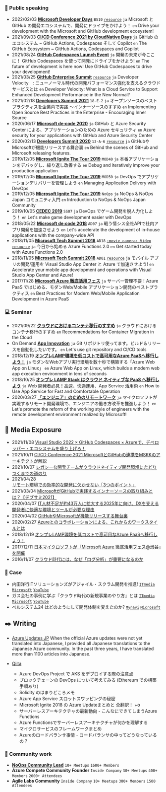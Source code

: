 ### :mega: Public speaking
- 2022/02/03 **[Microsoft Developer Days](https://msevents.microsoft.com/event?id=1619975101)** ```BS10``` [```resource```](https://www.slideshare.net/microsoftjp/bs10microsoft-github)
  ```ja``` Microsoft と GitHub の開発エコシステムで、開発にドライブをかけよう！
  ```en``` Drive your development with the Microsoft and GitHub development ecosystem!
- 2021/09/03 **[CI/CD Conference 2021 by CloudNative Days](https://event.cloudnativedays.jp/cicd2021)**
  ```ja``` GitHub のエコシステム ~ GitHub Actions, Codespaces そして Copilot
  ```en``` The GitHub Ecosystem ~ GitHub Actions, Codespaces and Copilot
- 2021/08/24 **[GitHub Codespaces Launch Event](https://mktoevents.com/Microsoft+Event/287192/157-GQE-382?Dev_YT=PET3035075)**
  ```ja``` 開発の未来が今ここに！ GitHub Codespaces を使って開発にドライブをかけよう!
  ```en``` The future of development is here now! Use GitHub Codespaces to drive your development!
- 2021/03/25 **[GitHub Enterprise Summit](https://resources.github.com/webcasts/Japan-Enterprise-Summit-thankyou/)**  [```resource```](https://resources.github.com/webcasts/Japan-Enterprise-Summit-thankyou/)
  ```ja``` Developer Velocity　: ニューノーマル時代の開発パフォーマンス強化を支えるクラウド サービスとは
  ```en``` Developer Velocity: What is a Cloud Service to Support Enhanced Development Performance in the New Normal?
- 2021/02/18 **[Developers Summit 2021](https://event.shoeisha.jp/devsumi/20210218)** ```18-E-2```
  ```ja``` オープンソースのベストプラクティスを企業内で実践 ～インナーソースのすすめ 
  ```en``` Implementing Open Source Best Practices in the Enterprise - Encouraging Inner Source
- 2020/06/17 **[Microsoft de:code 2020](https://www.microsoft.com/ja-jp/events/decode/2020)**
  ```ja``` GitHub と Azure Security Center による、アプリケーションのための Azure セキュリティ
  ```en``` Azure security for your applications with GitHub and Azure Security Center
- 2020/02/13 **[Developers Summit 2020](https://event.shoeisha.jp/devsumi/20200213/session/2340/)** ```13-A-6``` [```resource```](https://www.slideshare.net/ssusercd7b97/githubmicrosoft?next_slideshow=true)
  ```ja``` GitHubやMicrosoftが機能リリースする舞台裏
  ```en``` Behind the scenes of GitHub and Microsoft releasing features.
- 2019/12/05 **[Microsoft Ignite The Tour 2019](https://techcommunity.microsoft.com/t5/microsoft-mvp-award-program-blog/microsoft-ignite-the-tour-2019-highlights-from-paris-tokyo/ba-p/1068875)** ```MOD40```
  ```ja``` 本番アプリケーションをデバッグし、繰り返し改善する
  ```en``` Debug and iteratively improve your production application
- 2019/12/05 **[Microsoft Ignite The Tour 2019](https://techcommunity.microsoft.com/t5/microsoft-mvp-award-program-blog/microsoft-ignite-the-tour-2019-highlights-from-paris-tokyo/ba-p/1068875)** ```MOD50```
  ```ja``` DevOps でアプリケーションデリバリーを管理しよう
  ```en``` Managing Application Delivery with DevOps
- 2019/12/05 **[Microsoft Ignite The Tour 2019](https://techcommunity.microsoft.com/t5/microsoft-mvp-award-program-blog/microsoft-ignite-the-tour-2019-highlights-from-paris-tokyo/ba-p/1068875)** ```NoOps```
  ```ja``` NoOps & NoOps Japan コミュニティ入門
  ```en``` Introduction to NoOps & NoOps Japan Community
- 2019/10/05 **[CEDEC 2019](https://sapporo.cedec.jp/session/ss07/)** ```SS07```
  ```ja``` DevOps でゲーム開発を脱人力化しよう！
  ```en``` Let's make game development easier with DevOps 
- 2018/05/22 **[Microsoft de:code 2018](https://www.microsoft.com/ja-jp/events/decode/2018/overview.aspx)** ```AD07```
  ```ja``` 戦う情シス全社APIで社内アプリ開発を加速させよう
  ```en``` Let's accelerate the development of in-house applications with the company-wide API
- 2018/11/05 **[Microsoft Tech Summit 2018](https://www.microsoft.com/ja-jp/events/techsummit/2018/about.aspx)** ```AD18``` [```:movie_camera: Video```](https://www.youtube.com/watch?v=_Rz7QKTbDvI) [```resource```](https://www.slideshare.net/ssusercd7b97/azure-functions-20)
  ```ja``` 今日から始める Azure Functions 2.0 
  ```en``` Get started today with Azure Functions 2.0 
- 2018/11/05 **[Microsoft Tech Summit 2018](https://www.microsoft.com/ja-jp/events/techsummit/2018/about.aspx)** ```AD01``` [```resource```](https://www.slideshare.net/ssusercd7b97/visual-studio-app-center-azure)
  ```ja``` モバイル アプリの開発/運用を Visual Studio App Center と Azure で加速させよう!
  ```en``` Accelerate your mobile app development and operations with Visual Studio App Center and Azure! 
- 2017/11/28 **[Microsoft Azure 徹底活用フェス](https://www.sbbit.jp/eventinfo/43087)**
  ```ja``` サーバー管理不要！Azure PaaS ではじめる、モダンWeb/Mobile アプリケーション開発のベストプラクティス
  ```en``` Best Practices for Modern Web/Mobile Application Development in Azure PaaS

### :computer: Seminar
- 2021/09/22 **[クラウドにおけるコンテナ移行のすすめ](https://aka.ms/Container0922JP)**
  ```ja``` クラウドにおけるコンテナ移行のすすめ
  ```en``` Recommendations for Container Migration in the Cloud
- On Demand **[App Innovation](https://info.microsoft.com/JA-AzureApp-WBNR-FY20-04Apr-23-AzureAppInnovationMeetAzureforDevelopers-SRDEM19296_LP02OnDemandRegistration-ForminBody.html)**
  ```ja``` Git リポジトリ使ってます。ビルド＆リリースを自動化したいです。
  ```en``` Let's use git repository and CI/CD tools
- 2018/12/19 **[オンプレLAMP環境を低コストで高可用なAzure PaaSへ移行しよう！](https://ascii.jp/elem/000/001/771/1771907/3/)**
  ```ja``` モダンなWebアプリ実行環境を数十秒で構築する「Azure Web App on Linux」
  ```en``` Azure Web App on Linux, which builds a modern web app execution environment in tens of seconds
- 2018/10/25 **[オンプレ LAMP Stack はクラウド ネイティブな PaaS へ移行しよう](https://microsoft-events.connpass.com/event/105328/)**
  ```ja``` Web 開発者必見！高速、快適運用、App Service 活用術
  ```en``` How to Use App Service for Fast and Comfortable Operation
- 2020/03/27 **[「エンジニア」のためのリモートワーク](https://contacts.nissho-ele.co.jp/Azure_GitHub_20200327_LP.html)**
  ```ja``` マイクロソフトが実現するリモート開発環境で、エンジニアの働き方改革を推進しよう！
  ```en``` Let's promote the reform of the working style of engineers with the remote development environment realized by Microsoft!

## :newspaper: Media Exposure
- 2021/11/08 [Visual Studio 2022 × GitHub Codespaces × Azureで、デベロッパー・エコシステムを盛り上げろ！](https://zine.qiita.com/interview/202111-microsoft-github/)
- 2021/10/11 [CI/CD Conference 2021 MicrosoftとGitHubの連携をMSKKのアーキテクトが解説](https://thinkit.co.jp/article/18824)
- 2021/10/07 [レガシーな開発チームがクラウドネイティブ開発環境にたどりつくまでの道のり](https://www.itmedia.co.jp/business/articles/2110/07/news001.html)
- 2021/04/28 [リモート環境での効率的な開発に欠かせない「3つのポイント」](https://atmarkit.itmedia.co.jp/ait/articles/2104/22/news010.html)
- 2021/03/04 [MicrosoftがGitHubで実践するインナーソースの取り組みとは？【デブサミ2021】](https://codezine.jp/article/detail/13685)
- 2020/04/07 [IT人材不足が約43万人に拡大する2025年に向け、DXを支える開発者に快適な環境とツールが必要な理由](https://atmarkit.itmedia.co.jp/ait/articles/2004/07/news004.html)
- 2020/04/02 [GitHubやMicrosoftが機能リリースする舞台裏](https://codezine.jp/article/detail/12089)
- 2020/02/27 [Azureとのコラボレーションによる、これからのワークスタイルとは](https://codezine.jp/article/detail/12089)
- 2018/12/19 [オンプレLAMP環境を低コストで高可用なAzure PaaSへ移行しよう！](https://ascii.jp/elem/000/001/771/1771907/3/)
- 2017/12/11 [日本マイクロソフトが「Microsoft Azure 徹底活用フェス@渋谷」を開催](https://enterprisezine.jp/article/detail/10168)
- 2016/11/07 [クラウド時代には、なぜ「ログ分析」が重要になるのか](https://atmarkit.itmedia.co.jp/ait/articles/1611/07/news010.html)

### :mega: Case
- 内田洋行ITソリューションズがアジャイル・スクラム開発を推進!  [```ITmedia```](https://www.itmedia.co.jp/business/articles/2110/07/news001.html) [```Microsoft```](https://customers.microsoft.com/ja-jp/story/1371339985204712916-uchida-yoko-it-solutions-co-ltd-professional-services-azure-jp-japan) [```YouTube```](https://www.youtube.com/watch?v=msoghC5B2zY)
- ガス会社の事例に学ぶ『クラウド時代の新規事業のやり方』とは [```ITmedia```](https://www.itmedia.co.jp/business/articles/2107/08/news002.html) [```Microsoft```](https://customers.microsoft.com/ja-jp/story/1419627181105204902-tobu-gas-ja-japan) [```YouTube```](https://www.youtube.com/watch?v=nKKf97hrR2Y)
- ベルシステム24 はどのようにして開発体制を変えたのか?  [```Mynavi```](https://news.mynavi.jp/techplus/kikaku/azure_case_td-83/) [```Microsoft```](https://customers.microsoft.com/ja-jp/story/737100-bellsystem24-professional-services-azure-jp-japan?ln=ja-jp)

## :black_nib: Writing 
- [Azure Updates JP](https://azureupdatesj.wordpress.com/)
When the official Azure updates were not yet translated into Japanese, I provided all Japanese translations to the Japanese Azure community.
In the past three years, I have translated more than 1100 articles into Japanese.

- [Qiita](https://qiita.com/yuhattor)
  - Azure DevOps Project で AKS をデプロイする際の注意点
  - ブロックチェーンの DevOps について考えてみる (Ethereum での構築手順あり)
  - Solidity のはまりどころメモ
  - Azure App Service スロットスワッピングの秘密
  - Microsoft Ignite 2018 の Azure Updateまとめと 全翻訳！ +α
  - サーバーレスアーキテクチャの最新動向 - こんなにできてしまうAzure Functions
  - Azure Functionsでサーバーレスアーキテクチャが何かを理解する
  - マイクロサービスのフレームワークまとめ 
  - Azureのロードバランサ事情 - ロードバランサの中ってどうなっているの？

### :busts_in_silhouette:	Community work
- [**NoOps Community Lead**](https://noops.connpass.com/participation/) ```10+ Meetups``` ```1600+ Members```
- **Azure Compete Community Founder** ```Inside Company``` ```30+ Meetups``` ```400+ Members``` ```2000+ Attendees```
- **Agile Labs Community** ```Inside Company``` ```10+ Meetups``` ```300+ Members``` ```1500 Attendees```